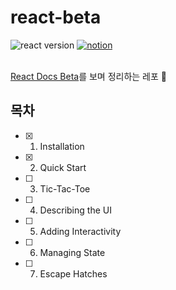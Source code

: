 # react-beta

<div align="left">
  <img src="https://img.shields.io/badge/react-18.2.0-blue?style=plastic&logo=react" alt="react version" />
  <a href="https://www.notion.so/leedawn/React-Docs-Beta-c63519c3b3734903aa3ae2cedf60143b?pvs=4"> 
    <img src="https://img.shields.io/badge/notion-gray?style=plastic&logo=notion" alt="notion" />
  </a>
</div>

<br />

[React Docs Beta](https://beta.reactjs.org/)를 보며 정리하는 레포 🤭

## 목차

- [x] 1. Installation
- [x] 2. Quick Start
- [ ] 3. Tic-Tac-Toe
- [ ] 4. Describing the UI
- [ ] 5. Adding Interactivity
- [ ] 6. Managing State
- [ ] 7. Escape Hatches

